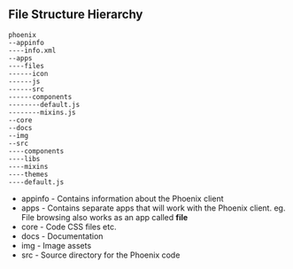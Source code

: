 ## File Structure Hierarchy

```
phoenix
--appinfo
----info.xml
--apps
----files
------icon
------js
------src
------components
--------default.js
--------mixins.js
--core
--docs
--img
--src
----components
----libs
----mixins
----themes
----default.js
```

* appinfo - Contains information about the Phoenix client
* apps - Contains separate apps that will work with the Phoenix client.
eg. File browsing also works as an app called **file**
* core - Code CSS files etc.
* docs - Documentation
* img - Image assets
* src - Source directory for the Phoenix code




